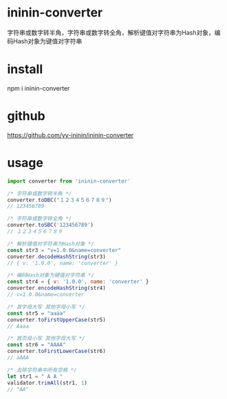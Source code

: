 # ininin-converter
字符串或数字转半角，字符串或数字转全角，解析键值对字符串为Hash对象，编码Hash对象为键值对字符串

# install
npm i ininin-converter

# github
https://github.com/yy-ininin/ininin-converter

# usage
```javascript
import converter from 'ininin-converter'

/* 字符串或数字转半角 */
converter.toDBC("１２３４５６７８９")
// 123456789

/* 字符串或数字转全角 */
converter.toSBC('123456789')
// １２３４５６７８９

/* 解析键值对字符串为Hash对象 */
const str3 = "v=1.0.0&name=converter"
converter.decodeHashString(str3)
// { v: '1.0.0', name: 'converter' }

/* 编码Hash对象为键值对字符串 */
const str4 = { v: '1.0.0', name: 'converter' }
converter.encodeHashString(str4)
// v=1.0.0&name=converter

/* 首字母大写 其他字母小写 */
const str5 = "aaaa"
converter.toFirstUpperCase(str5)
// Aaaa

/* 首页母小写 其他字母大写 */
const str6 = "AAAA"
converter.toFirstLowerCase(str6)
// aAAA

/* 去除字符串中所有空格 */
let str1 = " A A "
validator.trimAll(str1, 1)
// "AA"